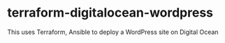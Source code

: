 # terraform-digitalocean-wordpress
This uses Terraform, Ansible to deploy a WordPress site on Digital Ocean
